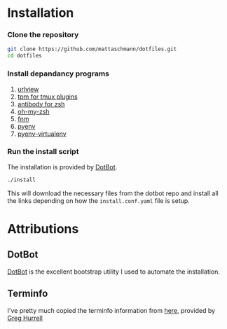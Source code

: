 # Installation

### Clone the repository
```bash
git clone https://github.com/mattaschmann/dotfiles.git
cd dotfiles
```

### Install depandancy programs
1. [urlview](https://github.com/sigpipe/urlview)
1. [tpm for tmux plugins](https://github.com/tmux-plugins/tpm)
1. [antibody for zsh](https://getantibody.github.io/)
1. [oh-my-zsh](https://ohmyz.sh/)
1. [fnm](https://github.com/Schniz/fnm)
1. [pyenv](https://github.com/pyenv/pyenv)
1. [pyenv-virtualenv](https://github.com/pyenv/pyenv-virtualenv)

### Run the install script
The installation is provided by [DotBot](https://github.com/anishathalye/dotbot).
```bash
./install
```

This will download the necessary files from the dotbot repo and install
all the links depending on how the `install.conf.yaml` file is setup.


# Attributions

## DotBot

[DotBot](https://github.com/anishathalye/dotbot) is the excellent bootstrap utility I used to automate the installation.

## Terminfo

I've pretty much copied the terminfo information from [here](https://github.com/wincent/wincent/tree/master/roles/terminfo),
provided by [Greg Hurrell](https://github.com/wincent)
